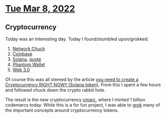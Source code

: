 # [Tue Mar 8, 2022](../../README.md) 

## Cryptocurrency

Today was an interesting day. Today I found/stumbled upon/grokked:

1. [Network Chuck][chuck]
1. [Coinbase][coin]
1. [Solana][sol], [quote][solq]
1. [Phantom Wallet][phantom]
1. [Web 3.0][web3]

Of course this was all stemed by the article [you need to create a Cryptocurrency RIGHT NOW!! (Solana token)][crypto]. From this I spent a few
hours and followed chuck down the crypto rabbit hole. 

The result is the new cryptocurrency [cmarc], where I minted 1 billion 
codemarcs today. While this is a for fun project, I was able to [grok] many of the 
important concepts around cryptocurrency tokens. 


<!-- REFERENCES -->

[chuck]: https://networkchuck.com/
[crypto]: https://www.youtube.com/watch?v=befUVytFC80
[coin]: https://www.coinbase.com
[sol]:   https://solana.com/community?gclid=Cj0KCQiAmpyRBhC-ARIsABs2EApbwLfXOMg9u6NkQkuTvJ_-feKAuXfcssISWCf5Up-AcwIo5FIMRUQaAqyLEALw_wcB
[solq]: https://www.coinbase.com/price/solana
[phantom]: https://www.solana.news/post/how-to-connect-phantom-wallet-to-solana-blockchain
[web3]: https://www.cryptostudio.com/crypto-abc/web3/?utm_term=web%203.0&utm_campaign=Search+-+EN+-+Web3&utm_source=adwords&utm_medium=ppc&hsa_acc=5931252456&hsa_cam=16415421262&hsa_grp=133907696356&hsa_ad=584893996972&hsa_src=g&hsa_tgt=kwd-296468071419&hsa_kw=web%203.0&hsa_mt=p&hsa_net=adwords&hsa_ver=3&gclid=Cj0KCQiAmpyRBhC-ARIsABs2EAr_qGlGclBCC9GGNYI7m3cmgZh51X7ZBZkRO0iLhi5hRQzmxMjgSk4aAvdcEALw_wcB
[cmarc ]:https://solscan.io/token/AnjuLVbYvrhZZSU9Eiqj4d7TdYEmHJRuqdes8Cn7PfS9
[grok]:https://en.wikipedia.org/wiki/Grok